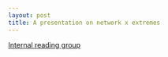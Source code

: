 ```yaml
---
layout: post
title: A presentation on network x extremes
---
```


[Internal reading group](slides/reading_group_20211110.html)